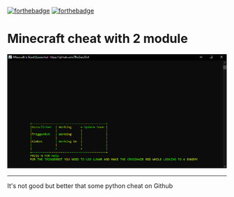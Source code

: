 [![forthebadge](https://forthebadge.com/images/badges/made-with-python.svg)](https://forthebadge.com)
[![forthebadge](https://forthebadge.com/images/badges/built-with-love.svg)](https://forthebadge.com)

# Minecraft cheat with 2 module 

![plot](./Image/Capture.PNG)

-----

It's not good but better that some python cheat on Github
